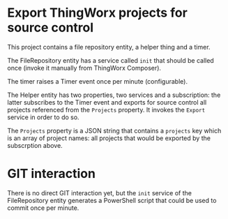 # Export ThingWorx projects for source control

This project contains a file repository entity, a helper thing and a timer.

The FileRepository entity has a service called `init` that should be called once (invoke it manually from ThingWorx Composer).

The timer raises a Timer event once per minute (configurable).

The Helper entity has two properties, two services and a subscription: the latter subscribes to the Timer event and exports for source control all projects referenced from the `Projects` property. It invokes the `Export` service in order to do so.

The `Projects` property is a JSON string that contains a `projects` key which is an array of project names: all projects that would be exported by the subscrption above.



# GIT interaction

There is no direct GIT interaction yet, but the `init` service of the FileRepository entity generates a PowerShell script that could be used to commit once per minute.


